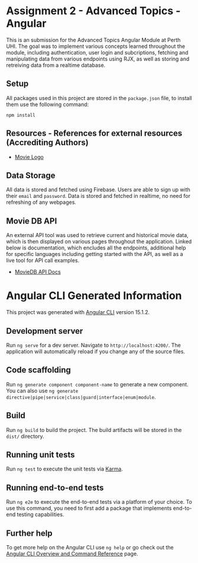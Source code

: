 # Assignment 2 - Advanced Topics - Angular
This is an submission for the Advanced Topics Angular Module at Perth UHI. The goal was to implement various concepts learned throughout the module, including authentication, user login and subcriptions, fetching and manipulating data from various endpoints using RJX, as well as storing and retreiving data from a realtime database. 

## Setup
All packages used in this project are stored in the `package.json` file, to install them use the following command:

```
npm install

``` 

## Resources - References for external resources (Accrediting Authors)

- [Movie Logo](https://www.flaticon.com/free-icon/clapperboard_2184561?term=movie&page=1&position=23&origin=search&related_id=2184561)

## Data Storage 
All data is stored and fetched using Firebase. Users are able to sign up with their `email` and `password`. Data is stored and fetched in realtime, no need for refreshing of any webpages.

## Movie DB API
An external API tool was used to retrieve current and historical movie data, which is then displayed on various pages throughout the application. Linked below is documentation, which encludes all the endpoints, additional help for specific languages including getting started with the API, as well as a live tool for API call examples. 
- [MovieDB API Docs](https://developer.themoviedb.org/reference/intro/getting-started)
 

# Angular CLI Generated Information

This project was generated with [Angular CLI](https://github.com/angular/angular-cli) version 15.1.2.

## Development server

Run `ng serve` for a dev server. Navigate to `http://localhost:4200/`. The application will automatically reload if you change any of the source files.

## Code scaffolding

Run `ng generate component component-name` to generate a new component. You can also use `ng generate directive|pipe|service|class|guard|interface|enum|module`.

## Build

Run `ng build` to build the project. The build artifacts will be stored in the `dist/` directory.

## Running unit tests

Run `ng test` to execute the unit tests via [Karma](https://karma-runner.github.io).

## Running end-to-end tests

Run `ng e2e` to execute the end-to-end tests via a platform of your choice. To use this command, you need to first add a package that implements end-to-end testing capabilities.

## Further help

To get more help on the Angular CLI use `ng help` or go check out the [Angular CLI Overview and Command Reference](https://angular.io/cli) page.
